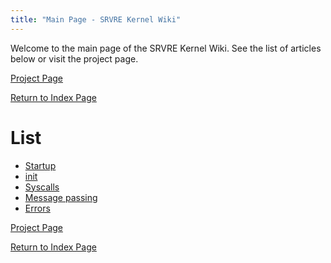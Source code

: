 ```yaml
---
title: "Main Page - SRVRE Kernel Wiki"
---
```


Welcome to the main page of the SRVRE Kernel Wiki.
See the list of articles below or visit the project page.

[Project Page](/md/srvre/kernel.md)

[Return to Index Page](/md/index.md)

List
====

* [Startup](/md/srvre/kernel/wiki/startup.md)
* [init](/md/srvre/kernel/wiki/init.md)
* [Syscalls](/md/srvre/kernel/wiki/syscalls.md)
* [Message passing](/md/srvre/kernel/wiki/msgpass.md)
* [Errors](/md/srvre/kernel/wiki/errors.md)

[Project Page](/md/srvre/kernel.md)

[Return to Index Page](/md/index.md)
